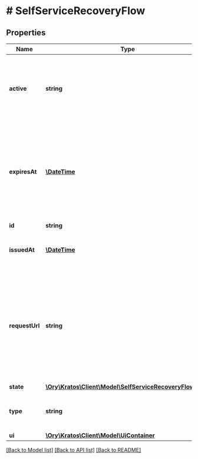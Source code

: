 # # SelfServiceRecoveryFlow

## Properties

Name | Type | Description | Notes
------------ | ------------- | ------------- | -------------
**active** | **string** | Active, if set, contains the registration method that is being used. It is initially not set. | [optional]
**expiresAt** | [**\DateTime**](\DateTime.md) | ExpiresAt is the time (UTC) when the request expires. If the user still wishes to update the setting, a new request has to be initiated. |
**id** | **string** |  |
**issuedAt** | [**\DateTime**](\DateTime.md) | IssuedAt is the time (UTC) when the request occurred. |
**requestUrl** | **string** | RequestURL is the initial URL that was requested from Ory Kratos. It can be used to forward information contained in the URL&#39;s path or query for example. |
**state** | [**\Ory\Kratos\Client\Model\SelfServiceRecoveryFlowState**](SelfServiceRecoveryFlowState.md) |  |
**type** | **string** | The flow type can either be &#x60;api&#x60; or &#x60;browser&#x60;. | [optional]
**ui** | [**\Ory\Kratos\Client\Model\UiContainer**](UiContainer.md) |  |

[[Back to Model list]](../../README.md#models) [[Back to API list]](../../README.md#endpoints) [[Back to README]](../../README.md)
